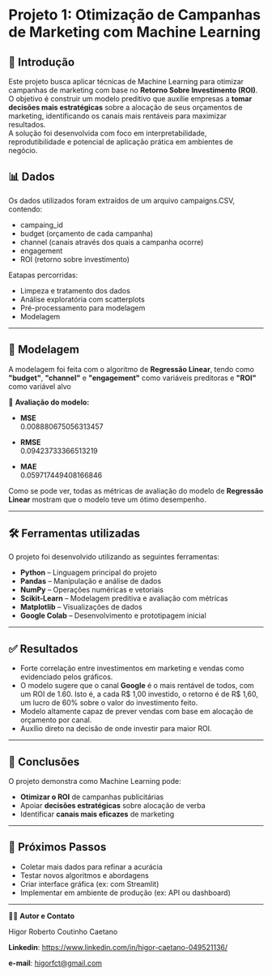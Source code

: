 # Projeto 1: Otimização de Campanhas de Marketing com Machine Learning

## 📝 Introdução
Este projeto busca aplicar técnicas de Machine Learning para otimizar campanhas de marketing com base no **Retorno Sobre Investimento (ROI)**. O objetivo é construir um modelo preditivo que auxilie empresas a **tomar decisões mais estratégicas** sobre a alocação de seus orçamentos de marketing, identificando os canais mais rentáveis para maximizar resultados.  
A solução foi desenvolvida com foco em interpretabilidade, reprodutibilidade e potencial de aplicação prática em ambientes de negócio.

## 📊 Dados

Os dados utilizados foram extraídos de um arquivo campaigns.CSV, contendo:

- campaing_id
- budget (orçamento de cada campanha)
- channel (canais através dos quais a campanha ocorre)
- engagement
- ROI (retorno sobre investimento)

Eatapas percorridas:

- Limpeza e tratamento dos dados
- Análise exploratória com scatterplots
- Pré-processamento para modelagem
- Modelagem

---

## 🤖 Modelagem

A modelagem foi feita com o algoritmo de **Regressão Linear**, tendo como **"budget"**, **"channel"** e **"engagement"** como variáveis preditoras e **"ROI"** como variável alvo

📌 **Avaliação do modelo:**  
- **MSE**  
  0.008880675056313457

- **RMSE**  
  0.09423733366513219

- **MAE**  
  0.059717449408166846


Como se pode ver, todas as métricas de avaliação do modelo de **Regressão Linear** mostram que o modelo teve um ótimo desempenho.

---

## 🛠️ Ferramentas utilizadas

O projeto foi desenvolvido utilizando as seguintes ferramentas:

- **Python** – Linguagem principal do projeto
- **Pandas** – Manipulação e análise de dados
- **NumPy** – Operações numéricas e vetoriais
- **Scikit-Learn** – Modelagem preditiva e avaliação com métricas
- **Matplotlib** – Visualizações de dados
- **Google Colab** – Desenvolvimento e prototipagem inicial

---

## ✅ Resultados

- Forte correlação entre investimentos em marketing e vendas como evidenciado pelos gráficos.
- O modelo sugere que o canal **Google** é o mais rentável de todos, com um ROI de 1.60. Isto é, a cada R$ 1,00 investido, o retorno é de R$ 1,60, um lucro de 60% sobre o valor do investimento feito.
- Modelo altamente capaz de prever vendas com base em alocação de orçamento por canal.
- Auxílio direto na decisão de onde investir para maior ROI.

---

## 🧠 Conclusões

O projeto demonstra como Machine Learning pode:

- **Otimizar o ROI** de campanhas publicitárias
- Apoiar **decisões estratégicas** sobre alocação de verba
- Identificar **canais mais eficazes** de marketing

---

## 🔄 Próximos Passos

- Coletar mais dados para refinar a acurácia
- Testar novos algoritmos e abordagens
- Criar interface gráfica (ex: com Streamlit)
- Implementar em ambiente de produção (ex: API ou dashboard)

---

🧑‍💻 **Autor e Contato**

Higor Roberto Coutinho Caetano

**Linkedin**: https://www.linkedin.com/in/higor-caetano-049521136/

**e-mail**: higorfct@gmail.com



